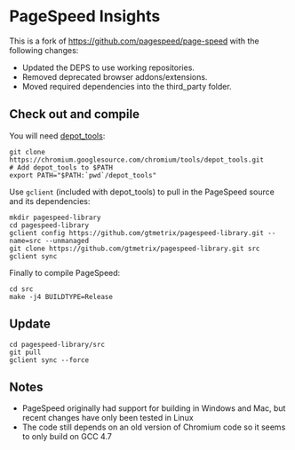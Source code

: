 # PageSpeed Insights

This is a fork of https://github.com/pagespeed/page-speed with the following changes:

* Updated the DEPS to use working repositories.
* Removed deprecated browser addons/extensions.
* Moved required dependencies into the third_party folder.

## Check out and compile

You will need [depot_tools](https://www.chromium.org/developers/how-tos/install-depot-tools):
```shell
git clone https://chromium.googlesource.com/chromium/tools/depot_tools.git
# Add depot_tools to $PATH
export PATH="$PATH:`pwd`/depot_tools"
```
Use `gclient` (included with depot_tools) to pull in the PageSpeed source and its dependencies:
```shell
mkdir pagespeed-library
cd pagespeed-library
gclient config https://github.com/gtmetrix/pagespeed-library.git --name=src --unmanaged
git clone https://github.com/gtmetrix/pagespeed-library.git src
gclient sync
```
Finally to compile PageSpeed:
```
cd src
make -j4 BUILDTYPE=Release
```

## Update
```
cd pagespeed-library/src
git pull
gclient sync --force
```

## Notes

* PageSpeed originally had support for building in Windows and Mac, but recent changes have only been tested in Linux
* The code still depends on an old version of Chromium code so it seems to only build on GCC 4.7
